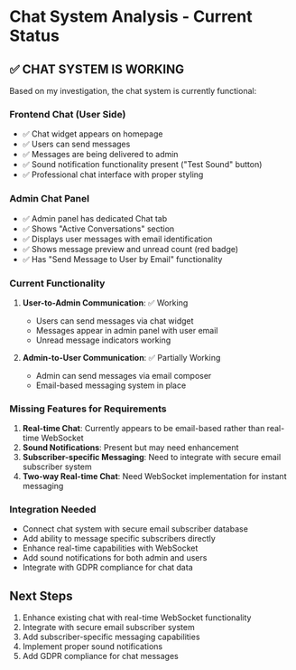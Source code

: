 # Chat System Analysis - Current Status

## ✅ **CHAT SYSTEM IS WORKING**

Based on my investigation, the chat system is currently functional:

### **Frontend Chat (User Side)**
- ✅ Chat widget appears on homepage
- ✅ Users can send messages
- ✅ Messages are being delivered to admin
- ✅ Sound notification functionality present ("Test Sound" button)
- ✅ Professional chat interface with proper styling

### **Admin Chat Panel**
- ✅ Admin panel has dedicated Chat tab
- ✅ Shows "Active Conversations" section
- ✅ Displays user messages with email identification
- ✅ Shows message preview and unread count (red badge)
- ✅ Has "Send Message to User by Email" functionality

### **Current Functionality**
1. **User-to-Admin Communication**: ✅ Working
   - Users can send messages via chat widget
   - Messages appear in admin panel with user email
   - Unread message indicators working

2. **Admin-to-User Communication**: ✅ Partially Working
   - Admin can send messages via email composer
   - Email-based messaging system in place

### **Missing Features for Requirements**
1. **Real-time Chat**: Currently appears to be email-based rather than real-time WebSocket
2. **Sound Notifications**: Present but may need enhancement
3. **Subscriber-specific Messaging**: Need to integrate with secure email subscriber system
4. **Two-way Real-time Chat**: Need WebSocket implementation for instant messaging

### **Integration Needed**
- Connect chat system with secure email subscriber database
- Add ability to message specific subscribers directly
- Enhance real-time capabilities with WebSocket
- Add sound notifications for both admin and users
- Integrate with GDPR compliance for chat data

## **Next Steps**
1. Enhance existing chat with real-time WebSocket functionality
2. Integrate with secure email subscriber system
3. Add subscriber-specific messaging capabilities
4. Implement proper sound notifications
5. Add GDPR compliance for chat messages

